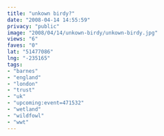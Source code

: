 ```yaml
---
title: "unkown birdy?"
date: "2008-04-14 14:55:59"
privacy: "public"
image: "2008/04/14/unkown-birdy/unkown-birdy.jpg"
views: "6"
faves: "0"
lat: "51477086"
lng: "-235165"
tags:
- "barnes"
- "england"
- "london"
- "trust"
- "uk"
- "upcoming:event=471532"
- "wetland"
- "wildfowl"
- "wwt"
---
```


